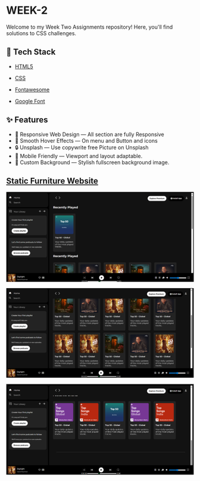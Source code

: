 
# WEEK-2 

Welcome to my Week Two Assignments repository! Here, you'll find solutions to CSS challenges.
## 🧰 Tech Stack


- [HTML5](https://developer.mozilla.org/en-US/docs/Web/HTML)

- [CSS](https://developer.mozilla.org/en-US/docs/Web/CSS)

- [Fontawesome](https://fontawesome.com/)
  
- [Google Font](https://fonts.google.com/)



## ✨ Features
- 🧭 Responsive Web Design — All section are fully Responsive
- 🎨 Smooth Hover Effects — On menu and Button and icons
- 🔒 Unsplash — Use copywrite free Picture on Unsplash
- 📱 Mobile Friendly — Viewport and layout adaptable.
- 🎥 Custom Background — Stylish fullscreen background image.


## [Static Furniture Website](https://github.com/rajankumar-dev/Sigma8.0-WebDev/tree/main/assignment/week-2/challenge-1)

![Hero Section](https://github.com/rajankumar-dev/Sigma8.0-WebDev/blob/main/assignment/week-2/challenge-2/Screenshots/Screenshot%202025-07-16%20215950.png?raw=true)

![Hero Section](https://github.com/rajankumar-dev/Sigma8.0-WebDev/blob/main/assignment/week-2/challenge-2/Screenshots/Screenshot%202025-07-16%20220024.png?raw=true)

![Hero Section](https://github.com/rajankumar-dev/Sigma8.0-WebDev/blob/main/assignment/week-2/challenge-2/Screenshots/Screenshot%202025-07-16%20220044.png?raw=true)
